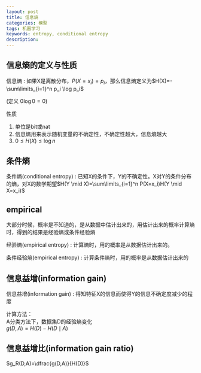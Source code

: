 ```yaml
---
layout: post
title: 信息熵
categories: 模型
tags: 机器学习
keywords: entropy, conditional entropy
description:
---
```

## 信息熵的定义与性质

信息熵
: 如果X是离散分布，$P(X=x_i)=p_i$，那么信息熵定义为$H(X)=-\sum\limits_{i=1}^n p_i \log p_i$

(定义 $0\log0=0$)

性质  
1. 单位是bit或nat
1. 信息熵用来表示随机变量的不确定性，不确定性越大，信息熵越大
2. $0 \leq H(X) \leq \log n$

## 条件熵

条件熵(conditional entropy)
: 已知X的条件下，Y的不确定性。X对Y的条件分布的熵，对X的数学期望$H(Y \mid X)=\sum\limits_{i=1}^n P(X=x_i)H(Y \mid X=x_i)$

## empirical

大部分时候，概率是不知道的，是从数据中估计出来的，用估计出来的概率计算熵时，得到的结果是经验熵或条件经验熵  

经验熵(empirical entropy)
: 计算熵时，用的概率是从数据估计出来的。

条件经验熵(empirical entropy)
: 计算条件熵时，用的概率是从数据估计出来的

## 信息益增(information gain)

信息益增(information gain)
: 得知特征X的信息而使得Y的信息不确定度减少的程度

计算方法：  
A分类方法下，数据集D的经验熵变化  
$g(D,A)=H(D)-H(D \mid A)$  

## 信息益增比(information gain ratio)

$g_R(D,A)=\dfrac{g(D,A)}{H(D)}$
